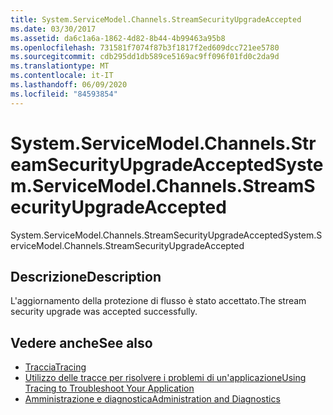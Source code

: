 ```yaml
---
title: System.ServiceModel.Channels.StreamSecurityUpgradeAccepted
ms.date: 03/30/2017
ms.assetid: da6c1a6a-1862-4d82-8b44-4b99463a95b8
ms.openlocfilehash: 731581f7074f87b3f1817f2ed609dcc721ee5780
ms.sourcegitcommit: cdb295dd1db589ce5169ac9ff096f01fd0c2da9d
ms.translationtype: MT
ms.contentlocale: it-IT
ms.lasthandoff: 06/09/2020
ms.locfileid: "84593854"
---
```

# <a name="systemservicemodelchannelsstreamsecurityupgradeaccepted"></a><span data-ttu-id="21750-102">System.ServiceModel.Channels.StreamSecurityUpgradeAccepted</span><span class="sxs-lookup"><span data-stu-id="21750-102">System.ServiceModel.Channels.StreamSecurityUpgradeAccepted</span></span>
<span data-ttu-id="21750-103">System.ServiceModel.Channels.StreamSecurityUpgradeAccepted</span><span class="sxs-lookup"><span data-stu-id="21750-103">System.ServiceModel.Channels.StreamSecurityUpgradeAccepted</span></span>  
  
## <a name="description"></a><span data-ttu-id="21750-104">Descrizione</span><span class="sxs-lookup"><span data-stu-id="21750-104">Description</span></span>  
 <span data-ttu-id="21750-105">L'aggiornamento della protezione di flusso è stato accettato.</span><span class="sxs-lookup"><span data-stu-id="21750-105">The stream security upgrade was accepted successfully.</span></span>  
  
## <a name="see-also"></a><span data-ttu-id="21750-106">Vedere anche</span><span class="sxs-lookup"><span data-stu-id="21750-106">See also</span></span>

- [<span data-ttu-id="21750-107">Traccia</span><span class="sxs-lookup"><span data-stu-id="21750-107">Tracing</span></span>](index.md)
- [<span data-ttu-id="21750-108">Utilizzo delle tracce per risolvere i problemi di un'applicazione</span><span class="sxs-lookup"><span data-stu-id="21750-108">Using Tracing to Troubleshoot Your Application</span></span>](using-tracing-to-troubleshoot-your-application.md)
- [<span data-ttu-id="21750-109">Amministrazione e diagnostica</span><span class="sxs-lookup"><span data-stu-id="21750-109">Administration and Diagnostics</span></span>](../index.md)
